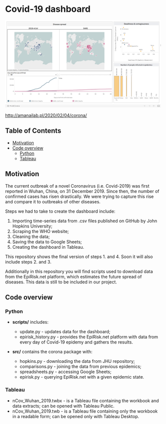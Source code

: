 Covid-19 dashboard
=====================================================

![Covid-19 dashboard](screenshots/Screenshot_20200212_205839.png)

http://amanailab.pl/2020/02/04/corona/

Table of Contents
-----------------

  * [Motivation](#motivation)
  * [Code overview](#code-overview)
    * [Python](#python)
    * [Tableau](#tableau)

Motivation
-----------
The current outbreak of a novel Coronavirus (i.e. Covid-2019) was first reported in Wuhan, China, on 31 December 2019. 
Since then, the number of confirmed cases has risen drastically. We were trying to capture this rise and compare it to outbreaks of other diseases.

Steps we had to take to create the dashboard include:
1. Importing time-series data from .csv files published on GitHub by John Hopkins University;
2. Scraping the WHO website;
3. Cleaning the data;
4. Saving the data to Google Sheets;
5. Creating the dashboard in Tableau.

This repository shows the final version of steps 1. and 4. Soon it will also include steps 2. and 3.

Additionally in this repository you will find scripts used to download data from the EpiRisk.net platform, 
which estimates the future spread of diseases. This data is still to be included in our project. 

Code overview
-----

### Python

* **scripts/** includes:
  * update.py - updates data for the dashboard;
  * epirisk_history.py - provides the EpiRisk.net platform with data from every day of Covid-19 epidemy and gathers the results.

* **src/** contains the corona package with:
  * hopkins.py - downloading the data from JHU repository;
  * comparisons.py - joining the data from previous epidemics;
  * spreadsheets.py -  accessing Google Sheets;
  * epirisk.py - querying EpiRisk.net with a given epidemic state.
  
### Tableau

* nCov_Wuhan_2019.twbx - is a Tableau file containing the workbook and data extracts; can be opened with Tableau Public.
* nCov_Wuhan_2019.twb - is a Tableau file containing only the workbook in a readable form; can be opened only with Tableau Desktop. 
